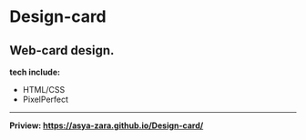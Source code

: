 # Design-card
## Web-card design.
**tech include:**
- HTML/CSS
- PixelPerfect
***
**Priview:  https://asya-zara.github.io/Design-card/**
